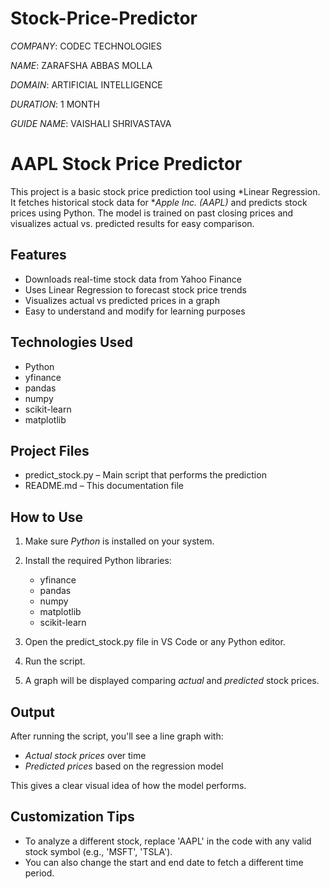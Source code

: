 # Stock-Price-Predictor

*COMPANY*: CODEC TECHNOLOGIES

*NAME*: ZARAFSHA ABBAS MOLLA

*DOMAIN*: ARTIFICIAL INTELLIGENCE

*DURATION*: 1 MONTH

*GUIDE NAME*: VAISHALI SHRIVASTAVA

#  AAPL Stock Price Predictor

This project is a basic stock price prediction tool using *Linear Regression. It fetches historical stock data for **Apple Inc. (AAPL)* and predicts stock prices using Python. The model is trained on past closing prices and visualizes actual vs. predicted results for easy comparison.


##  Features

* Downloads real-time stock data from Yahoo Finance
* Uses Linear Regression to forecast stock price trends
* Visualizes actual vs predicted prices in a graph
* Easy to understand and modify for learning purposes


##  Technologies Used

* Python
* yfinance
* pandas
* numpy
* scikit-learn
* matplotlib


##  Project Files

* predict_stock.py – Main script that performs the prediction
* README.md – This documentation file


##  How to Use

1. Make sure *Python* is installed on your system.
2. Install the required Python libraries:

   * yfinance
   * pandas
   * numpy
   * matplotlib
   * scikit-learn
3. Open the predict_stock.py file in VS Code or any Python editor.
4. Run the script.
5. A graph will be displayed comparing *actual* and *predicted* stock prices.


##  Output

After running the script, you'll see a line graph with:

* *Actual stock prices* over time
* *Predicted prices* based on the regression model

This gives a clear visual idea of how the model performs.


##  Customization Tips

* To analyze a different stock, replace 'AAPL' in the code with any valid stock symbol (e.g., 'MSFT', 'TSLA').
* You can also change the start and end date to fetch a different time period.
